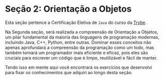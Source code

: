 # Seção 2: Orientação a Objetos
Esta seção pertence a Certificação Eletiva de `Java` do curso da [Trybe](https://www.betrybe.com/).

Na Segunda seção, será realizada a compreensão de Orientação a Objetos, um pilar fundamental da maioria das linguagens de programação modernas, incluindo Java, C++, Python, entre outras. Dominar esses conceitos não apenas aprofundará a compreensão da programação como um todo, mas também tornará um programador mais eficiente e eficaz, pois eles são cruciais para escrever um código que é limpo, reutilizável e fácil de manter.

Tendo isso em mente aqui você encontrará os exercícios que desenvolvi para fixar os conhecimentos que adquiri ao longo desta seção.
